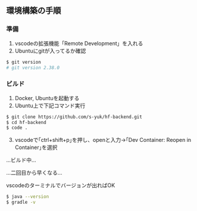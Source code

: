 ## 環境構築の手順

### 準備

1. vscodeの拡張機能「Remote Development」を入れる
2. Ubuntuにgitが入ってるか確認

```bash
$ git version
# git version 2.38.0
```

### ビルド

1. Docker, Ubuntuを起動する
2. Ubuntu上で下記コマンド実行

```bash
$ git clone https://github.com/s-yuk/hf-backend.git
$ cd hf-backend
$ code .
```

3. vscodeで｢ctrl+shift+p｣を押し、openと入力→｢Dev Container: Reopen in Container｣を選択

...ビルド中...

...二回目から早くなる...

vscodeのターミナルでバージョンが出ればOK

```bash
$ java --version
$ gradle -v
```
